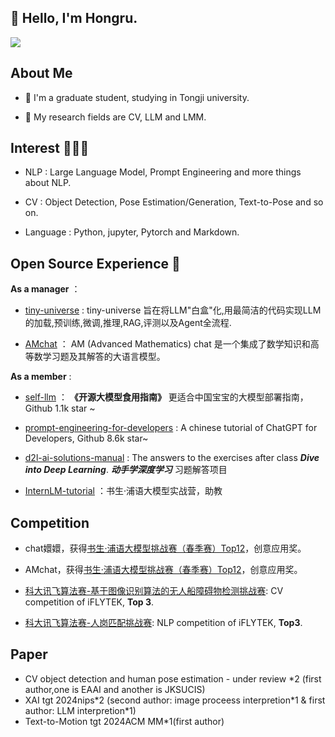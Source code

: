 
## 👋 Hello, I'm Hongru.

![](https://github-readme-stats.vercel.app/api?username=Hongru0306)
    
## About Me  
- 🌱 I'm a graduate student, studying in Tongji university.

- 💬 My research fields are CV, LLM and LMM.

## Interest 👨🏽‍💻
- NLP : Large Language Model, Prompt Engineering and more things about NLP.

- CV : Object Detection, Pose Estimation/Generation, Text-to-Pose and so on.

- Language : Python, jupyter, Pytorch and Markdown.

## Open Source Experience 👯

**As a manager** ：

- [tiny-universe](https://github.com/datawhalechina/DOPMC/issues/226) : tiny-universe 旨在将LLM"白盒"化,用最简洁的代码实现LLM的加载,预训练,微调,推理,RAG,评测以及Agent全流程.

- [AMchat](https://github.com/AXYZdong/AMchat.git) ： AM (Advanced Mathematics) chat 是一个集成了数学知识和高等数学习题及其解答的大语言模型。

**As a member** :

- [self-llm](https://github.com/datawhalechina/self-llm.git) ： **《开源大模型食用指南》** 更适合中国宝宝的大模型部署指南，Github 1.1k star ~

- [prompt-engineering-for-developers](https://github.com/datawhalechina/prompt-engineering-for-developers.git) : A chinese tutorial of ChatGPT for Developers, Github 8.6k star~

- [d2l-ai-solutions-manual](https://github.com/datawhalechina/d2l-ai-solutions-manual.git) : The answers to the exercises after class _**Dive into Deep Learning**_. ***动手学深度学习*** 习题解答项目

- [InternLM-tutorial](https://github.com/InternLM/tutorial.git) ：书生·浦语大模型实战营，助教

## Competition

- chat嬛嬛，获得[书生·浦语大模型挑战赛（春季赛）Top12](https://mp.weixin.qq.com/s/8Xh232cWplgg3qdfMdD0YQ)，创意应用奖。

- AMchat，获得[书生·浦语大模型挑战赛（春季赛）Top12](https://mp.weixin.qq.com/s/8Xh232cWplgg3qdfMdD0YQ)，创意应用奖。

- [科大讯飞算法赛-基于图像识别算法的无人船障碍物检测挑战赛](https://challenge.xfyun.cn/topic/info?type=unmanned-ship-obstacle): CV competition of iFLYTEK, **Top 3**.

- [科大讯飞算法赛-人岗匹配挑战赛](http://challenge.xfyun.cn/topic/info?type=person-post-matching-2023): NLP competition of iFLYTEK, **Top3**.

## Paper
- CV object detection and human pose estimation - under review *2 (first author,one is EAAI and another is JKSUCIS)
- XAI tgt 2024nips\*2 (second author: image proceess interpretion\*1 & first author: LLM interpretion*1)
- Text-to-Motion tgt 2024ACM MM*1(first author)



